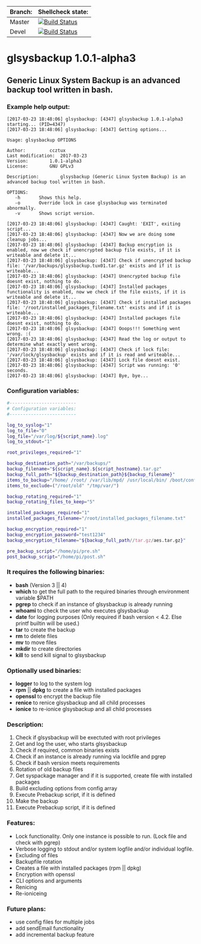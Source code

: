 | Branch: | Shellcheck state: |
| ------------- | ------------- |
| Master | [![Build Status](https://travis-ci.org/ccztux/glsysbackup.svg?branch=master)](https://travis-ci.org/ccztux/glsysbackup) |
| Devel  | [![Build Status](https://travis-ci.org/ccztux/glsysbackup.svg?branch=devel)](https://travis-ci.org/ccztux/glsysbackup) |



# glsysbackup 1.0.1-alpha3
## Generic Linux System Backup is an advanced backup tool written in bash.



### Example help output:
```
[2017-03-23 18:48:06] glsysbackup: [4347] glsysbackup 1.0.1-alpha3 starting... (PID=4347)
[2017-03-23 18:48:06] glsysbackup: [4347] Getting options...

Usage: glsysbackup OPTIONS

Author:			ccztux
Last modification:	2017-03-23
Version:		1.0.1-alpha3
License:		GNU GPLv3

Description:		glsysbackup (Generic Linux System Backup) is an advanced backup tool written in bash.

OPTIONS:
   -h		Shows this help.
   -o		Override lock in case glsysbackup was terminated abnormally.
   -v		Shows script version.

[2017-03-23 18:48:06] glsysbackup: [4347] Caught: 'EXIT', exiting script...
[2017-03-23 18:48:06] glsysbackup: [4347] Now we are doing some cleanup jobs...
[2017-03-23 18:48:06] glsysbackup: [4347] Backup encryption is enabled, now we check if unencrypted backup file exists, if it is writeable and delete it...
[2017-03-23 18:48:06] glsysbackup: [4347] Check if unencrypted backup file: '/var/backups/glsysbackup.tux01.tar.gz' exists and if it is writeable...
[2017-03-23 18:48:06] glsysbackup: [4347] Unencrypted backup file doesnt exist, nothing to do.
[2017-03-23 18:48:06] glsysbackup: [4347] Installed packages functionality is enabled, now we check if the file exists, if it is writeable and delete it...
[2017-03-23 18:48:06] glsysbackup: [4347] Check if installed packages file: '/root/installed_packages_filename.txt' exists and if it is writeable...
[2017-03-23 18:48:06] glsysbackup: [4347] Installed packages file doesnt exist, nothing to do.
[2017-03-23 18:48:06] glsysbackup: [4347] Ooops!!! Something went wrong. :(
[2017-03-23 18:48:06] glsysbackup: [4347] Read the log or output to determine what exactly went wrong.
[2017-03-23 18:48:06] glsysbackup: [4347] Check if lock file: '/var/lock/glsysbackup' exists and if it is read and writeable...
[2017-03-23 18:48:06] glsysbackup: [4347] Lock file doesnt exist.
[2017-03-23 18:48:06] glsysbackup: [4347] Script was running: '0' seconds.
[2017-03-23 18:48:06] glsysbackup: [4347] Bye, bye...
```



### Configuration variables:
```bash
#-------------------------
# Configuration variables:
#-------------------------

log_to_syslog="1"
log_to_file="0"
log_file="/var/log/${script_name}.log"
log_to_stdout="1"

root_privileges_required="1"

backup_destination_path="/var/backups/"
backup_filename="${script_name}.${script_hostname}.tar.gz"
backup_full_path="${backup_destination_path}${backup_filename}"
items_to_backup="/home/ /root/ /var/lib/mpd/ /usr/local/bin/ /boot/config.txt"
items_to_exclude=("/root/old" "/tmp/var/")

backup_rotating_required="1"
backup_rotating_files_to_keep="5"

installed_packages_required="1"
installed_packages_filename="/root/installed_packages_filename.txt"

backup_encryption_required="1"
backup_encryption_password="test1234"
backup_encryption_filename="${backup_full_path//tar.gz/aes.tar.gz}"

pre_backup_script="/home/pi/pre.sh"
post_backup_script="/home/pi/post.sh"
```



### It requires the following binaries:
- **bash** (Version 3 || 4)
- **which** to get the full path to the required binaries through environment variable $PATH
- **pgrep** to check if an instance of glsysbackup is already running
- **whoami** to check the user who executes glsysbackup
- **date** for logging purposes (Only required if bash version < 4.2. Else printf builtin will be used.)
- **tar** to create the backup
- **rm** to delete files
- **mv** to move files
- **mkdir** to create directories
- **kill** to send kill signal to glsysbackup



### Optionally used binaries:
- **logger** to log to the system log
- **rpm** || **dpkg** to create a file with installed packages
- **openssl** to encrypt the backup file
- **renice** to renice glsysbackup and all child processes
- **ionice** to re-ionice glsysbackup and all child processes



### Description:
1. Check if glsysbackup will be exectuted with root privileges
2. Get and log the user, who starts glsysbackup
3. Check if required, common binaries exists
4. Check if an instance is already running via lockfile and pgrep
5. Check if bash version meets requirements
6. Rotation of old backup files
7. Get syspackage manager and if it is supported, create file with installed packages
8. Build excluding options from config array
9. Execute Prebackup script, if it is defined
10. Make the backup
11. Execute Prebackup script, if it is defined



### Features:
- Lock functionality. Only one instance is possible to run. (Lock file and check with pgrep)
- Verbose logging to stdout and/or system logfile and/or individual logfile.
- Excluding of files
- Backupfile rotation
- Creates a file with installed packages (rpm || dpkg)
- Encryption with openssl
- CLI options and arguments
- Renicing
- Re-ioniceing



### Future plans:
- use config files for multiple jobs
- add sendEmail functionality
- add incremental backup feature
